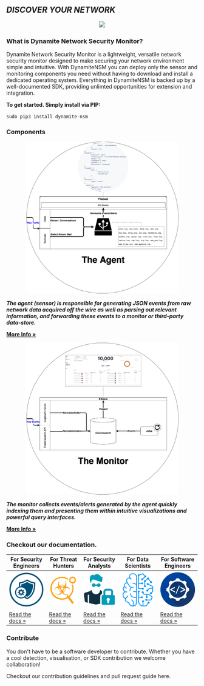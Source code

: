  ## *DISCOVER YOUR NETWORK*

<p align="center">
 <a href="http://dynamite.ai"><img src="https://github.com/vlabsio/dynamite-nsm/raw/master/img/dynamite_analytics.png" width="450" height="auto"></a>
</p>

### What is Dynamite Network Security Monitor?

Dynamite Network Security Monitor is a lightweight, versatile network security monitor designed to make securing your network environment simple and intuitive. With DynamiteNSM you can deploy only the sensor and monitoring components you need without having to download and install a dedicated operating system. Everything in DynamiteNSM is backed up by a well-documented SDK, providing unlimted opportunities for extension and integration.

**To get started. Simply install via PIP:**

```
sudo pip3 install dynamite-nsm
```

### Components
<p align="center">
 <img src="img/arch_agent.png" width="80%" height="auto"></img>
</p>

***The agent (sensor) is responsible for generating JSON events from raw network data acquired off the wire as well as parsing out relevant information, and forwarding these events to a monitor or third-party data-store.***

[**More Info »**]()

<p align="center">
 <img src="img/arch_monitor.png" width="80%" height="auto"></img>
</p>

***The monitor collects events/alerts generated by the agent quickly indexing them and presenting them within intuitive visualizations and powerful query interfaces.***

[**More Info »**]()

### Checkout our documentation.

| For Security Engineers                           | For Threat Hunters                           | For Security Analysts                           | For Data Scientists                         | For Software Engineers                      |
|--------------------------------------------------|----------------------------------------------|-------------------------------------------------|---------------------------------------------|---------------------------------------------|
| ![img.png](docs/data/img/security_engineers_icon.png) | ![img.png](docs/data/img/threat_hunting_icon.png) | ![img.png](docs/data/img/security_analysts_icon.png) | ![img.png](docs/data/img/datascientist_icon.png) | ![img.png](docs/data/img/developers_icon.png)    |
| [Read the docs »](guides/for_security_engineers/)       | [Read the docs »](for_threat_hunters/)       | [Read the docs »](guides/for_security_analysts/)       | [Read the docs »](for_data_scientists/)     | [Read the docs »](guides/for_software_developers/) |

### Contribute

You don't have to be a software developer to contribute. 
Whether you have a cool detection, visualisation, or SDK contribution we welcome collaboration!

Checkout our contribution guidelines and pull request guide here.
